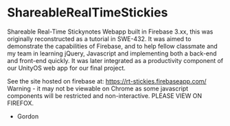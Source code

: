 # ShareableRealTimeStickies
Shareable Real-Time Stickynotes Webapp built in Firebase 3.xx, this was originally reconstructed as a tutorial in SWE-432.
It was aimed to demonstrate the capabilities of Firebase, and to help fellow classmate and my team in learning jQuery, Javascript and 
implementing both a back-end and front-end quickly. It was later integrated as a productivity component of our UnityOS web app for our 
final project.

See the site hosted on firebase at: https://rt-stickies.firebaseapp.com/
Warning - it may not be viewable on Chrome as some javascript components will be restricted and non-interactive. PLEASE VIEW ON FIREFOX.
- Gordon
